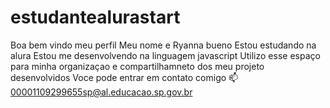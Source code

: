 # estudantealurastart
Boa bem vindo meu perfil
Meu nome e Ryanna bueno
Estou estudando na alura
Estou me desenvolvendo na linguagem javascript
Utilizo  esse espaço para minha organizaçao e compartilhamneto dos meu projeto desenvolvidos
Voce pode entrar em contato comigo 📫
00001109299655sp@al.educacao.sp.gov.br

